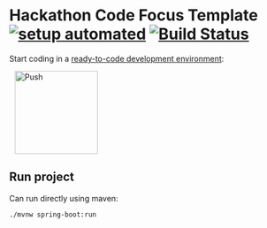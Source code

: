 # Hackathon Code Focus Template  [![setup automated](https://img.shields.io/badge/Gitpod-ready_to_code-blue?logo=gitpod)](https://gitpod.io/from-referrer/) [![Build Status](https://github.com/cmy-codefocus/hackathon-codefocus-java-template/actions/workflows/build.yaml/badge.svg?branch=github-actions)](https://github.com/cmy-codefocus/hackathon-codefocus-java-template/actions)

Start coding in a [ready-to-code development environment](https://www.gitpod.io):

<a href="https://gitpod.io/from-referrer/" style="padding: 10px;">
    <img src="https://gitpod.io/button/open-in-gitpod.svg" width="150" alt="Push" align="center">
</a>

## Run project

Can run directly using maven:

```
./mvnw spring-boot:run
```
